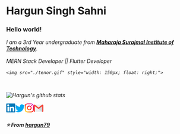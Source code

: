 # Hargun Singh Sahni&nbsp;

###  Hello world!&nbsp;

<p>
  <em>
    I am a 3rd Year undergraduate from <a href="http://www.msit.in/"> <b>Maharaja Surajmal Institute of Technology</b></a>. <br><br>
    MERN Stack Developer || Flutter Developer
    
    <img src="./tenor.gif" style="width: 150px; float: right;">


<br>


![Hargun's github stats](https://github-readme-stats.vercel.app/api?username=hargun79&show_icons=true&hide_border=true)

  <a href="https://in.linkedin.com/in/hargun-singh-sahni-519baa166">
    <img align="left" alt="Hargun | Linkedin" width="24px" src="https://github.com/hargun79/hargun79/blob/master/Assets/Linkedin.svg" />
  </a>
  <a href="https://twitter.com/sahni_hargun">
    <img align="left" alt="Hargun | Twitter" width="26px" src="https://github.com/hargun79/hargun79/blob/master/Assets/Twitter.svg" />
  </a>
  <a href="https://www.instagram.com/captivatingracer">
    <img align="left" alt="Hargun | Instagram" width="24px" src="https://github.com/hargun79/hargun79/blob/master/Assets/Instagram.svg" />
  </a>
  <a href="mailto:hargunsinghsahni@gmail.com">
    <img align="left" alt="Hargun | Gmail" width="26px" src="https://github.com/hargun79/hargun79/blob/master/Assets/Gmail.svg" />
  </a>

<br><br>

**⭐️ From [hargun79](https://github.com/hargun79)**
